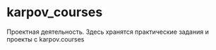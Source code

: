 # karpov_courses
Проектная деятельность. Здесь хранятся практические задания и проекты с karpov.courses
